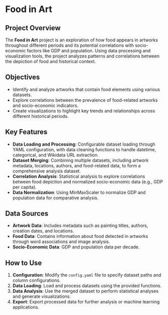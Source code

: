 
# Food in Art

## Project Overview

The **Food in Art** project is an exploration of how food appears in artworks throughout different periods and its potential correlations with socio-economic factors like GDP and population. Using data processing and visualization tools, the project analyzes patterns and correlations between the depiction of food and historical context.

## Objectives

- Identify and analyze artworks that contain food elements using various datasets.
- Explore correlations between the prevalence of food-related artworks and socio-economic indicators.
- Create visualizations to highlight key trends and relationships across different historical periods.

## Key Features

- **Data Loading and Processing**: Configurable dataset loading through YAML configuration, with data cleaning functions to handle datetime, categorical, and Wikidata URL extraction.
- **Dataset Merging**: Combining multiple datasets, including artwork metadata, locations, authors, and food-related data, to form a comprehensive analysis dataset.
- **Correlation Analysis**: Statistical analysis to explore correlations between food depiction and normalized socio-economic data (e.g., GDP per capita).
- **Data Normalization**: Using MinMaxScaler to normalize GDP and population data for comparative analysis.

## Data Sources

- **Artwork Data**: Includes metadata such as painting titles, authors, creation dates, and locations.
- **Food Data**: Contains information about food detected in artworks through word associations and image analysis.
- **Socio-Economic Data**: GDP and population data per decade.

## How to Use

1. **Configuration**: Modify the `config.yaml` file to specify dataset paths and column configurations.
2. **Data Loading**: Load and process datasets using the provided functions.
3. **Data Analysis**: Use the merged dataset to perform statistical analyses and generate visualizations.
4. **Export**: Export processed data for further analysis or machine learning applications.



